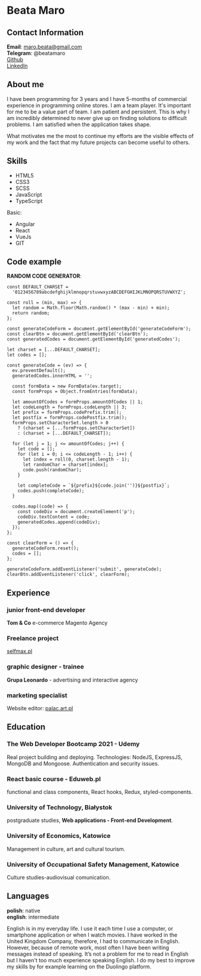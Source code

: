 # Beata Maro

## Contact Information

**Email**: maro.beata@gmail.com <br />
**Telegram**: @beatamaro <br />
[Github](https://github.com/BeataMaro) <br />
[LinkedIn](https://www.linkedin.com/in/beata-maro-junior-web-developer/) <br />

## About me

I have been programming for 3 years and I have 5-months of commercial experience in programming online stores. I am a team player. It's important for me to be a value part of team. I am patient and persistent. This is why I am incredibly determined to never give up on finding solutions to difficult problems.
I am satisfied when the application takes shape.

What motivates me the most to continue my efforts are the visible effects of my work and the fact that my future projects can become useful to others.

## Skills

- HTML5
- CSS3
- SCSS
- JavaScript
- TypeScript

Basic:

- Angular
- React
- VueJs
- GIT 

## Code example

**RANDOM CODE GENERATOR**:

```
const DEFAULT_CHARSET =
  '0123456789abcdefghijklmnopqrstuvwxyzABCDEFGHIJKLMNOPQRSTUVWXYZ';

const roll = (min, max) => {
  let random = Math.floor(Math.random() * (max - min) + min);
  return random;
};

const generateCodeForm = document.getElementById('generateCodeForm');
const clearBtn = document.getElementById('clearBtn');
const generatedCodes = document.getElementById('generatedCodes');

let charset = [...DEFAULT_CHARSET];
let codes = [];

const generateCode = (ev) => {
  ev.preventDefault();
  generatedCodes.innerHTML = '';

  const formData = new FormData(ev.target);
  const formProps = Object.fromEntries(formData);

  let amountOfCodes = formProps.amountOfCodes || 1;
  let codeLength = formProps.codeLength || 3;
  let prefix = formProps.codePrefix.trim();
  let postfix = formProps.codePostfix.trim();
  formProps.setCharacterSet.length > 0
    ? (charset = [...formProps.setCharacterSet])
    : (charset = [...DEFAULT_CHARSET]);

  for (let j = 1; j <= amountOfCodes; j++) {
    let code = [];
    for (let i = 0; i <= codeLength - 1; i++) {
      let index = roll(0, charset.length - 1);
      let randomChar = charset[index];
      code.push(randomChar);
    }

    let completeCode = `${prefix}${code.join('')}${postfix}`;
    codes.push(completeCode);
  }

  codes.map((code) => {
    const codeDiv = document.createElement('p');
    codeDiv.textContent = code;
    generatedCodes.append(codeDiv);
  });
};

const clearForm = () => {
  generateCodeForm.reset();
  codes = [];
};

generateCodeForm.addEventListener('submit', generateCode);
clearBtn.addEventListener('click', clearForm);

```
## Experience

### junior front-end developer 

**Tom & Co**
e-commerce Magento Agency

### Freelance project 

<a href="http://www.selfmax.pl" target="_blank">selfmax.pl</a>

### graphic designer - trainee

**Grupa Leonardo** - advertising and
interactive agency

### marketing specialist

Website editor: <a href="https://www.palac.art.pl" target="_blank" >palac.art.pl</a>

## Education

### The Web Developer Bootcamp 2021 - Udemy

Real project building and deploying.
Technologies: NodeJS, ExpressJS,
MongoDB and Mongoose.
Authentication and security issues.

### React basic course - Eduweb.pl

functional and class components,
React hooks, Redux, styled-components.

### University of Technology, Białystok

postgraduate studies, **Web applications - Front-end Development**.

### University of Economics, Katowice

Management in culture, art and cultural tourism.

### University of Occupational Safety Management, Katowice

Culture studies-audiovisual comunication.


## Languages

**polish**: native <br />
**english**: intermediate

English is in my everyday life. I use it each time I use a computer, or smartphone application or when I watch movies. I have worked in the United Kingdom Company, therefore, I had to communicate in English. However, because of remote work, most often I have been writing messages instead of speaking. It’s not a problem for me to read in English but I haven't too much experience speaking English. I do my best to improve my skills by for example learning on the Duolingo platform.
